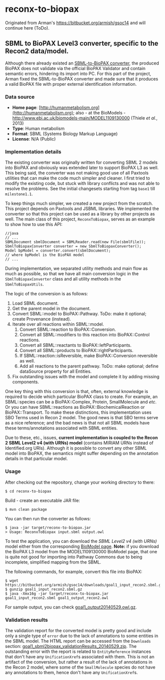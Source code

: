 # reconx-to-biopax
Originated from Arman's https://bitbucket.org/armish/gsoc14 and will continue here (ToDo).

## SBML to BioPAX Level3 converter, specific to the Recon2 data/model.
Although there already existed an 
[SBML-to-BioPAX converter](https://sourceforge.net/apps/mediawiki/sbfc/index.php?title=Main_Page#SBML_to_BioPax), 
the produced BioPAX does not validate via the official BioPAX Validator 
and contain semantic errors, hindering its import into PC. For this part 
of the project, Arman fixed the SBML-to-BioPAX converter and made sure 
that it produces a valid BioPAX file with proper external identification 
information. 

### Data source
- **Home page**: [http://humanmetabolism.org](http://humanmetabolism.org); 
also - at the BioModels - http://www.ebi.ac.uk/biomodels-main/MODEL1109130000 
(Thiele *et al.*, 2013)
- **Type**: Human metabolism
- **Format**: SBML (Systems Biology Markup Language)
- **License**: N/A (Public)

### Implementation details
The existing converter was originally written for converting SBML 2 models 
into BioPAX and obviously was extended later to support BioPAX L3 as well.
This being said, the converter was not making good use of all Paxtools 
utilities that can make the code much simpler and cleaner.
I first tried to modify the existing code, but stuck with library conflicts 
and was not able to resolve the problems. See the initial changesets 
starting from tag `base1` till `milestone1.1`.

To keep things much simpler, we created a new project from the scratch. 
This project depends on Paxtools and JSBML libraries.
We implemented the converter so that this project can be used as a 
library by other projects as well.
The main class of this project, `ReconxToBiopax`, serves as an 
example to show how to use this API:

	//java
	// ...
	SBMLDocument sbmlDocument = SBMLReader.read(new File(sbmlFile));
	SbmlToBiopaxConverter converter = new SbmlToBiopaxConverter();
	Model bpModel = converter.convert(sbmlDocument);
	// where bpModel is the BioPAX model
	// ...

During implementation, we separated utility methods and main flow as 
much as possible, so that we have all main conversion logic in the 
`SbmlToBiopaxConverter` class and all utility methods in the `SbmlToBiopaxUtils`.

The logic of the conversion is as follows:

1. Load SBML document.
2. Get the parent model in the document.
3. Convert SBML::model to BioPAX::Pathway. ToDo: make it optional; create Provenance (instead).
4. Iterate over all reactions within SBML::model.
	1. Convert SBML::reaction to BioPAX::Conversion.
	2. Convert all SBML::modifiers to this reaction into BioPAX::Control reactions.
	3. Convert all SBML::reactants to BioPAX::leftParticipants.
	4. Convert all SBML::products to BioPAX::rightParticipants.
	5. If SBML::reaction::isReversible, make BioPAX::Conversion reversible as well.
	6. Add all reactions to the parent pathway. ToDo: make optional; define dataSource property for all Entities.
5. Fix outstanding issues with the model and complete it by adding missing components.

One key thing with this conversion is that, often, external knowledge 
is required to decide which particular BioPAX class to create.
For example, an SBML::species can be a BioPAX::Complex, Protein, SmallMolecule and *etc*.
Or you can have SBML::reactions as BioPAX::BiochemicalReaction or BioPAX::Transport.
To make these distinctions, this implementation uses SBO Terms used in Recon 2 model.
The good news is that SBO terms serve as a nice reference; and the bad 
news is that not all SBML models have these terms/annotations associated with SBML entities.

Due to these, etc., issues, 
**current implementation is coupled to the Recon 2 SBML Level2 v4 (with URNs) model** 
(contains MIRIAM URNs instead of Identified.org URIs). Although it is 
possible to convert any other SBML model into BioPAX, the semantics 
might suffer depending on the annotation details in that particular model.

### Usage
After checking out the repository, change your working directory to there:

	$ cd reconx-to-biopax

Build - create an executable JAR file:

	$ mvn clean package

You can then run the converter as follows:

	$ java -jar target/reconx-to-biopax.jar 
	> Usage: ReconxToBiopax input.sbml output.owl

To test the application, you can download the _SBML Level2 v4 (with URNs)_ 
model either from the corresponding [BioModel page](http://www.ebi.ac.uk/biomodels-main/MODEL1109130000).
**Note:** if you download the BioPAX L3 model from the MODEL1109130000 
BioModel page, that one is quite not good for importing into 
Pathway Commons due to being incomplete, simplified mapping from the SBML.

The following commands, for example, convert this file into BioPAX:

	$ wget https://bitbucket.org/armish/gsoc14/downloads/goal1_input_recon2.sbml.gz	
	$ gunzip goal1_input_recon2.sbml.gz
	$ java -Xmx16g -jar target/reconx-to-biopax.jar goal1_input_recon2.sbml goal1_output_recon2.owl

For sample output, you can check [goal1_output20140529.owl.gz](https://bitbucket.org/armish/gsoc14/downloads/goal1_output20140529.owl.gz).

### Validation results
The validation report for the converted model is pretty good and include 
only a single type of `error` due to the lack of annotations to some 
entities in the SBML model. The HTML report can be accessed from the `Downloads` section: 
[goal1_sbml2biopax_validationResults_20140529.zip](https://bitbucket.org/armish/gsoc14/downloads/goal1_sbml2biopax_validationResults_20140529.zip).
The outstanding error with the report is related to `EntityReference` 
instances that don't have any `UnificationXref`s associated with them.
This is not an artifact of the conversion, but rather a result of the 
lack of annotations in the Recon 2 model, where some of the `SmallMolecule` 
species do not have any annotations to them, hence don't have any `UnificationXref`s.
